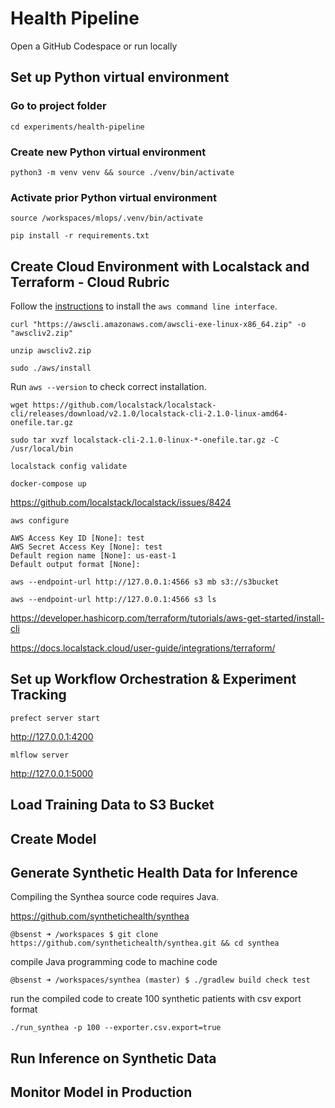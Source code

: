 # Health Pipeline

Open a GitHub Codespace or run locally

## Set up Python virtual environment

### Go to project folder

`cd experiments/health-pipeline`

### Create new Python virtual environment

`python3 -m venv venv && source ./venv/bin/activate`

### Activate prior Python virtual environment

`source /workspaces/mlops/.venv/bin/activate`

`pip install -r requirements.txt`

## Create Cloud Environment with Localstack and Terraform - Cloud Rubric

Follow the [instructions](https://docs.aws.amazon.com/cli/latest/userguide/getting-started-install.html) to install the `aws command line interface`.

`curl "https://awscli.amazonaws.com/awscli-exe-linux-x86_64.zip" -o "awscliv2.zip"`

`unzip awscliv2.zip`

`sudo ./aws/install`

Run `aws --version` to check correct installation.

`wget https://github.com/localstack/localstack-cli/releases/download/v2.1.0/localstack-cli-2.1.0-linux-amd64-onefile.tar.gz`

`sudo tar xvzf localstack-cli-2.1.0-linux-*-onefile.tar.gz -C /usr/local/bin`

`localstack config validate`

`docker-compose up`

https://github.com/localstack/localstack/issues/8424

`aws configure`

```
AWS Access Key ID [None]: test
AWS Secret Access Key [None]: test
Default region name [None]: us-east-1
Default output format [None]:
```

`aws --endpoint-url http://127.0.0.1:4566 s3 mb s3://s3bucket`

`aws --endpoint-url http://127.0.0.1:4566 s3 ls`

https://developer.hashicorp.com/terraform/tutorials/aws-get-started/install-cli

https://docs.localstack.cloud/user-guide/integrations/terraform/

## Set up Workflow Orchestration & Experiment Tracking

`prefect server start`

http://127.0.0.1:4200

`mlflow server`

http://127.0.0.1:5000

## Load Training Data to S3 Bucket

## Create Model

## Generate Synthetic Health Data for Inference
Compiling the Synthea source code requires Java.

https://github.com/synthetichealth/synthea

`@bsenst ➜ /workspaces $ git clone https://github.com/synthetichealth/synthea.git && cd synthea`

compile Java programming code to machine code

`@bsenst ➜ /workspaces/synthea (master) $ ./gradlew build check test`

run the compiled code to create 100 synthetic patients with csv export format

`./run_synthea -p 100 --exporter.csv.export=true`

## Run Inference on Synthetic Data

## Monitor Model in Production
